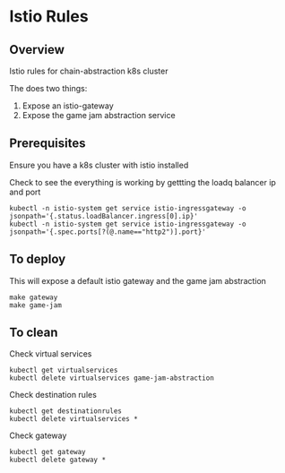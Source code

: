 # Istio Rules

## Overview
Istio rules for chain-abstraction k8s cluster

The does two things:

1. Expose an istio-gateway
2. Expose the game jam abstraction service

## Prerequisites
Ensure you have a k8s cluster with istio installed

Check to see the everything is working by gettting the loadq balancer ip and port
```shell
kubectl -n istio-system get service istio-ingressgateway -o jsonpath='{.status.loadBalancer.ingress[0].ip}'
kubectl -n istio-system get service istio-ingressgateway -o jsonpath='{.spec.ports[?(@.name=="http2")].port}'
```

## To deploy
This will expose a default istio gateway and the game jam abstraction

```shell
make gateway
make game-jam
```

## To clean
Check virtual services 
```shell
kubectl get virtualservices
kubectl delete virtualservices game-jam-abstraction
```

Check destination rules 
```shell
kubectl get destinationrules
kubectl delete virtualservices *
```

Check gateway 
```shell
kubectl get gateway
kubectl delete gateway *
```